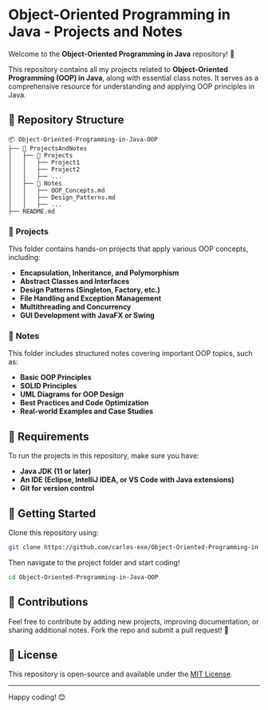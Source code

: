 # Object-Oriented Programming in Java - Projects and Notes

Welcome to the **Object-Oriented Programming in Java** repository! 🚀

This repository contains all my projects related to **Object-Oriented Programming (OOP) in Java**, along with essential class notes. It serves as a comprehensive resource for understanding and applying OOP principles in Java.

## 📂 Repository Structure

```
📦 Object-Oriented-Programming-in-Java-OOP
├── 📁 ProjectsAndNotes
│   ├── 📁 Projects
│   │   ├── Project1
│   │   ├── Project2
│   │   ├── ...
│   ├── 📁 Notes
│   │   ├── OOP_Concepts.md
│   │   ├── Design_Patterns.md
│   │   ├── ...
├── README.md
```

### 📌 **Projects**
This folder contains hands-on projects that apply various OOP concepts, including:
- **Encapsulation, Inheritance, and Polymorphism**
- **Abstract Classes and Interfaces**
- **Design Patterns (Singleton, Factory, etc.)**
- **File Handling and Exception Management**
- **Multithreading and Concurrency**
- **GUI Development with JavaFX or Swing**

### 📝 **Notes**
This folder includes structured notes covering important OOP topics, such as:
- **Basic OOP Principles**
- **SOLID Principles**
- **UML Diagrams for OOP Design**
- **Best Practices and Code Optimization**
- **Real-world Examples and Case Studies**

## 🔧 Requirements
To run the projects in this repository, make sure you have:
- **Java JDK (11 or later)**
- **An IDE (Eclipse, IntelliJ IDEA, or VS Code with Java extensions)**
- **Git for version control**

## 🚀 Getting Started
Clone this repository using:
```bash
git clone https://github.com/carlos-exe/Object-Oriented-Programming-in-Java-OOP.git
```
Then navigate to the project folder and start coding!
```bash
cd Object-Oriented-Programming-in-Java-OOP
```

## 🤝 Contributions
Feel free to contribute by adding new projects, improving documentation, or sharing additional notes. Fork the repo and submit a pull request! 🎉

## 📜 License
This repository is open-source and available under the [MIT License](LICENSE).

---

Happy coding! 😊

